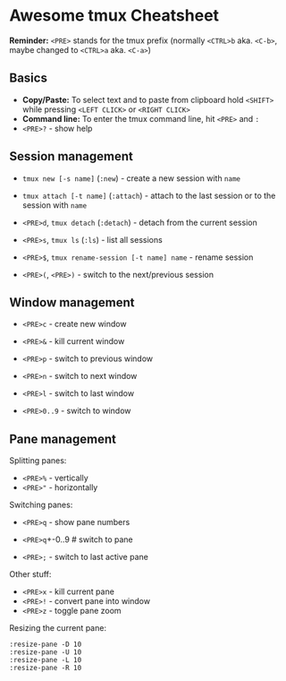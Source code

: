 # Awesome tmux Cheatsheet

**Reminder:** `<PRE>` stands for the tmux prefix (normally `<CTRL>b` aka. `<C-b>`, maybe changed to `<CTRL>a` aka. `<C-a>`)

## Basics

- **Copy/Paste:** To select text and to paste from clipboard hold `<SHIFT>` while pressing `<LEFT CLICK>` or `<RIGHT CLICK>`
- **Command line:** To enter the tmux command line, hit `<PRE>` and `:`
- `<PRE>?` - show help


## Session management

- `tmux new [-s name]` (`:new`) - create a new session with `name`
- `tmux attach [-t name]` (`:attach`) - attach to the last session or to the session with `name`

- `<PRE>d`, `tmux detach` (`:detach`) - detach from the current session
- `<PRE>s`, `tmux ls` (`:ls`) - list all sessions
- `<PRE>$`, `tmux rename-session [-t name] name` - rename session
- `<PRE>(`, `<PRE>)` - switch to the next/previous session

## Window management

- `<PRE>c` - create new window
- `<PRE>&` - kill current window

- `<PRE>p` - switch to previous window
- `<PRE>n` - switch to next window
- `<PRE>l` - switch to last window
- `<PRE>0..9` - switch to window

## Pane management

Splitting panes:

- `<PRE>%` - vertically
- `<PRE>"` - horizontally

Switching panes:

- `<PRE>q` - show pane numbers
- `<PRE>q`+-0..9  # switch to pane

- `<PRE>;` - switch to last active pane

Other stuff:

- `<PRE>x` - kill current pane
- `<PRE>!` - convert pane into window
- `<PRE>z` - toggle pane zoom

Resizing the current pane:

```
:resize-pane -D 10 
:resize-pane -U 10 
:resize-pane -L 10
:resize-pane -R 10
```
